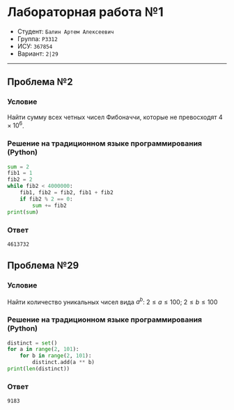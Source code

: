 # Лабораторная работа №1

- Студент: `Балин Артем Алексеевич`
- Группа: `P3312`
- ИСУ: `367854`
- Вариант: `2|29`

---

## Проблема №2

### Условие

Найти сумму всех четных чисел Фибоначчи, которые не превосходят $4 \times 10^6$.

### Решение на традиционном языке программирования (Python)

```python
sum = 2
fib1 = 1
fib2 = 2
while fib2 < 4000000:
    fib1, fib2 = fib2, fib1 + fib2
    if fib2 % 2 == 0:
        sum += fib2
print(sum)
```

### Ответ

    4613732

## Проблема №29

### Условие

Найти количество уникальных чисел вида $a^b$: $2\leq a \leq100$; $2\leq b \leq100$

### Решение на традиционном языке программирования (Python)

```python
distinct = set()
for a in range(2, 101):
    for b in range(2, 101):
        distinct.add(a ** b)
print(len(distinct))
```

### Ответ

    9183
